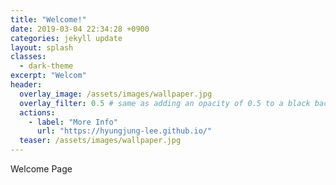 ```yaml
---
title: "Welcome!"
date: 2019-03-04 22:34:28 +0900
categories: jekyll update
layout: splash
classes:
  - dark-theme
excerpt: "Welcom"
header:
  overlay_image: /assets/images/wallpaper.jpg
  overlay_filter: 0.5 # same as adding an opacity of 0.5 to a black background
  actions:
    - label: "More Info"
      url: "https://hyungjung-lee.github.io/"
  teaser: /assets/images/wallpaper.jpg
---
```

Welcome Page